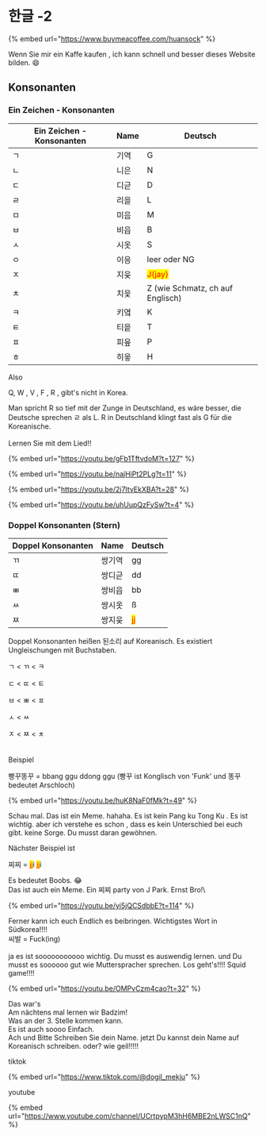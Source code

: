 # 한글 -2

{% embed url="https://www.buymeacoffee.com/huansock" %}

Wenn Sie mir ein Kaffe kaufen , ich kann schnell und besser dieses Website bilden. :smile:

## Konsonanten



### Ein Zeichen - Konsonanten

| Ein Zeichen - Konsonanten | Name | Deutsch                                |
| ------------------------- | ---- | -------------------------------------- |
| ㄱ                         | 기역   | G                                      |
| ㄴ                         | 니은   | N                                      |
| ㄷ                         | 디귿   | D                                      |
| ㄹ                         | 리을   | L                                      |
| ㅁ                         | 미음   | M                                      |
| ㅂ                         | 비읍   | B                                      |
| ㅅ                         | 시옷   | S                                      |
| ㅇ                         | 이응   | leer oder NG                           |
| ㅈ                         | 지읒   | <mark style="color:red;">J(jay)</mark> |
| ㅊ                         | 치읓   | Z (wie Schmatz, ch auf Englisch)       |
| ㅋ                         | 키옄   | K                                      |
| ㅌ                         | 티읕   | T                                      |
| ㅍ                         | 피읖   | P                                      |
| ㅎ                         | 히읗   | H                                      |



Also

Q, W , V , F , R , gibt's nicht in Korea.

Man spricht R so tief mit der Zunge in Deutschland, es wäre besser, die Deutsche sprechen ㄹ als L. R in Deutschland klingt fast als G für die Koreanische.\
\
Lernen Sie mit dem Lied!!

{% embed url="https://youtu.be/gFb1TftvdoM?t=127" %}

{% embed url="https://youtu.be/najHiPt2PLg?t=11" %}

{% embed url="https://youtu.be/2j7ItvEkXBA?t=28" %}

{% embed url="https://youtu.be/uhUupQzFySw?t=4" %}

### Doppel Konsonanten (Stern)

| Doppel Konsonanten | Name | Deutsch                            |
| ------------------ | ---- | ---------------------------------- |
| ㄲ                  | 쌍기역  | gg                                 |
| ㄸ                  | 쌍디귿  | dd                                 |
| ㅃ                  | 쌍비읍  | bb                                 |
| ㅆ                  | 쌍시옷  | ß                                  |
| ㅉ                  | 쌍지읒  | <mark style="color:red;">jj</mark> |



Doppel Konsonanten heißen 된소리 auf Koreanisch. Es existiert Ungleischungen mit Buchstaben.



ㄱ < ㄲ < ㅋ

ㄷ < ㄸ < ㅌ

ㅂ < ㅃ < ㅍ

ㅅ < ㅆ

ㅈ < ㅉ < ㅊ\
\
\
Beispiel

빵꾸똥꾸 = bbang ggu ddong ggu (빵꾸 ist Konglisch von 'Funk' und 똥꾸 bedeutet Arschloch)&#x20;

{% embed url="https://youtu.be/huK8NaF0fMk?t=49" %}

Schau mal. Das ist ein Meme. hahaha. Es ist kein Pang ku Tong Ku . Es ist wichtig. aber ich verstehe  es schon , dass es kein Unterschied bei euch  gibt. keine Sorge. Du musst daran gewöhnen.

Nächster Beispiel ist

찌찌 = <mark style="color:red;">jj</mark>i <mark style="color:red;">jj</mark>i&#x20;

Es bedeutet Boobs. :joy:\
Das ist auch ein Meme. Ein 찌찌 party von J Park. Ernst Bro!\


{% embed url="https://youtu.be/yi5jQCSdbbE?t=114" %}

Ferner kann ich euch Endlich es beibringen. Wichtigstes Wort in Südkorea!!!!\
씨발 = Fuck(ing) \
\
ja es ist sooooooooooo wichtig. Du musst es auswendig lernen. und Du musst es soooooo gut wie Mutterspracher sprechen.  Los geht's!!!! Squid game!!!!

{% embed url="https://youtu.be/OMPvCzm4cao?t=32" %}



Das war's \
Am nächtens mal lernen wir Badzim! \
Was an der 3. Stelle kommen kann. \
Es ist auch soooo Einfach.\
Ach und Bitte Schreiben Sie dein Name. jetzt Du kannst dein Name auf Koreanisch schreiben. oder? wie geil!!!!!



tiktok

{% embed url="https://www.tiktok.com/@dogil_mekju" %}

youtube

{% embed url="https://www.youtube.com/channel/UCrtpypM3hH6MBE2nLWSC1nQ" %}
